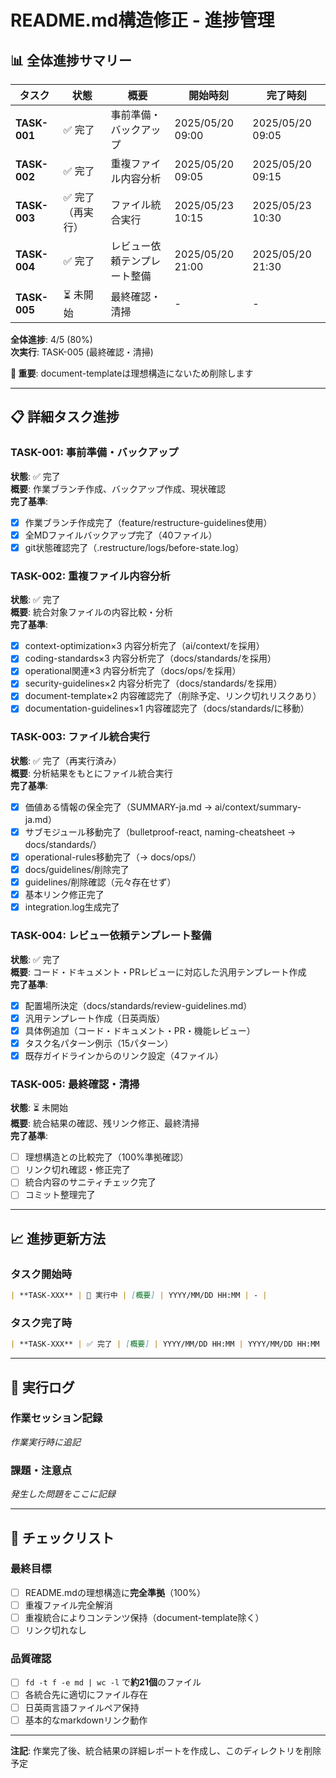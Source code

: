# README.md構造修正 - 進捗管理

## 📊 全体進捗サマリー

| タスク | 状態 | 概要 | 開始時刻 | 完了時刻 |
|-------|------|------|----------|----------|
| **TASK-001** | ✅ 完了 | 事前準備・バックアップ | 2025/05/20 09:00 | 2025/05/20 09:05 |
| **TASK-002** | ✅ 完了 | 重複ファイル内容分析 | 2025/05/20 09:05 | 2025/05/20 09:15 |
| **TASK-003** | ✅ 完了（再実行） | ファイル統合実行 | 2025/05/23 10:15 | 2025/05/23 10:30 |
| **TASK-004** | ✅ 完了 | レビュー依頼テンプレート整備 | 2025/05/20 21:00 | 2025/05/20 21:30 |
| **TASK-005** | ⏳ 未開始 | 最終確認・清掃 | - | - |

**全体進捗**: 4/5 (80%)  
**次実行**: TASK-005 (最終確認・清掃)

**🚨 重要**: document-templateは理想構造にないため削除します

---

## 📋 詳細タスク進捗

### TASK-001: 事前準備・バックアップ
**状態**: ✅ 完了  
**概要**: 作業ブランチ作成、バックアップ作成、現状確認  
**完了基準**:
- [x] 作業ブランチ作成完了（feature/restructure-guidelines使用）
- [x] 全MDファイルバックアップ完了（40ファイル）  
- [x] git状態確認完了（.restructure/logs/before-state.log）

### TASK-002: 重複ファイル内容分析
**状態**: ✅ 完了  
**概要**: 統合対象ファイルの内容比較・分析  
**完了基準**:
- [x] context-optimization×3 内容分析完了（ai/context/を採用）
- [x] coding-standards×3 内容分析完了（docs/standards/を採用）
- [x] operational関連×3 内容分析完了（docs/ops/を採用）
- [x] security-guidelines×2 内容分析完了（docs/standards/を採用）
- [x] document-template×2 内容確認完了（削除予定、リンク切れリスクあり）
- [x] documentation-guidelines×1 内容確認完了（docs/standards/に移動）

### TASK-003: ファイル統合実行
**状態**: ✅ 完了（再実行済み）  
**概要**: 分析結果をもとにファイル統合実行  
**完了基準**:
- [x] 価値ある情報の保全完了（SUMMARY-ja.md → ai/context/summary-ja.md）
- [x] サブモジュール移動完了（bulletproof-react, naming-cheatsheet → docs/standards/）
- [x] operational-rules移動完了（→ docs/ops/）
- [x] docs/guidelines/削除完了
- [x] guidelines/削除確認（元々存在せず）
- [x] 基本リンク修正完了
- [x] integration.log生成完了

### TASK-004: レビュー依頼テンプレート整備
**状態**: ✅ 完了  
**概要**: コード・ドキュメント・PRレビューに対応した汎用テンプレート作成  
**完了基準**:
- [x] 配置場所決定（docs/standards/review-guidelines.md）
- [x] 汎用テンプレート作成（日英両版）
- [x] 具体例追加（コード・ドキュメント・PR・機能レビュー）
- [x] タスク名パターン例示（15パターン）
- [x] 既存ガイドラインからのリンク設定（4ファイル）

### TASK-005: 最終確認・清掃
**状態**: ⏳ 未開始  
**概要**: 統合結果の確認、残リンク修正、最終清掃  
**完了基準**:
- [ ] 理想構造との比較完了（100%準拠確認）
- [ ] リンク切れ確認・修正完了
- [ ] 統合内容のサニティチェック完了
- [ ] コミット整理完了

---

## 📈 進捗更新方法

### タスク開始時
```markdown
| **TASK-XXX** | 🔄 実行中 | [概要] | YYYY/MM/DD HH:MM | - |
```

### タスク完了時  
```markdown
| **TASK-XXX** | ✅ 完了 | [概要] | YYYY/MM/DD HH:MM | YYYY/MM/DD HH:MM |
```

---

## 🔄 実行ログ

### 作業セッション記録
*作業実行時に追記*

### 課題・注意点  
*発生した問題をここに記録*

---

## 📝 チェックリスト

### 最終目標
- [ ] README.mdの理想構造に**完全準拠**（100%）
- [ ] 重複ファイル完全解消
- [ ] 重複統合によりコンテンツ保持（document-template除く）
- [ ] リンク切れなし

### 品質確認
- [ ] `fd -t f -e md | wc -l` で**約21個**のファイル
- [ ] 各統合先に適切にファイル存在
- [ ] 日英両言語ファイルペア保持
- [ ] 基本的なmarkdownリンク動作

---

**注記**: 作業完了後、統合結果の詳細レポートを作成し、このディレクトリを削除予定